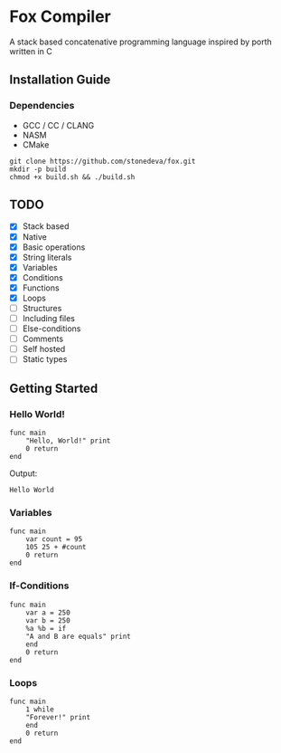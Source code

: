 # Fox Compiler
A stack based concatenative programming language inspired by porth
written in C

## Installation Guide
### Dependencies
- GCC / CC / CLANG
- NASM
- CMake

```console
git clone https://github.com/stonedeva/fox.git
mkdir -p build
chmod +x build.sh && ./build.sh
```

## TODO
- [x] Stack based
- [x] Native
- [x] Basic operations
- [x] String literals
- [x] Variables
- [x] Conditions
- [x] Functions
- [x] Loops
- [ ] Structures
- [ ] Including files
- [ ] Else-conditions
- [ ] Comments
- [ ] Self hosted
- [ ] Static types

## Getting Started
### Hello World!
```code
func main
    "Hello, World!" print
    0 return
end
```
Output:
```code
Hello World
```

### Variables
```code
func main
    var count = 95
    105 25 + #count
    0 return
end
```

### If-Conditions
```code
func main
    var a = 250
    var b = 250
    %a %b = if
	"A and B are equals" print
    end
    0 return
end
```

### Loops
```code
func main
    1 while
	"Forever!" print
    end
    0 return
end
```
